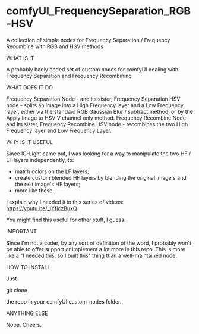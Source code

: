 # comfyUI_FrequencySeparation_RGB-HSV
A collection of simple nodes for Frequency Separation / Frequency Recombine with RGB and HSV methods

WHAT IS IT

A probably badly coded set of custom nodes for comfyUI dealing with Frequency Separation and Frequency Recombining

WHAT DOES IT DO

Frequency Separation Node - and its sister, Frequency Separation HSV node - splits an image into a High Frequency layer and a Low Frequency layer, either via the standard RGB Gaussian Blur / subtract method, or by the Apply Image to HSV V channel only method.
Frequency Recombine Node - and its sister, Frequency Recombine HSV node - recombines the two High Frequency layer and Low Frequency Layer.

WHY IS IT USEFUL

Since IC-Light came out, I was looking for a way to manipulate the two HF / LF layers independently, to:
- match colors on the LF layers;
- create custom blended HF layers by blending the original image's and the relit image's HF layers;
- more like these.

I explain why I needed it in this series of videos: https://youtu.be/_1YfjczBuxQ

You might find this useful for other stuff, I guess.

IMPORTANT

Since I'm not a coder, by any sort of definition of the word, I probably won't be able to offer support or implement a lot more in this repo.
This is more like a "I needed this, so I built this" thing than a well-maintained node.

HOW TO INSTALL

Just 

git clone 

the repo in your comfyUI custom_nodes folder.

ANYTHING ELSE

Nope. Cheers.
